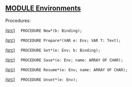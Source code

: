 
## [MODULE Environments](https://github.com/io-core/Script/blob/main/Environments.Mod)

Procedures:


[(src)](https://github.com/io-core/Script/blob/main/Environments.Mod#L49) `  PROCEDURE New*(b: Binding);`


[(src)](https://github.com/io-core/Script/blob/main/Environments.Mod#L54) `  PROCEDURE Prepare*(VAR e: Env; VAR T: Text);`


[(src)](https://github.com/io-core/Script/blob/main/Environments.Mod#L60) `  PROCEDURE Set*(e: Env; b: Binding);`


[(src)](https://github.com/io-core/Script/blob/main/Environments.Mod#L66) `  PROCEDURE Save*(e: Env; name: ARRAY OF CHAR);`


[(src)](https://github.com/io-core/Script/blob/main/Environments.Mod#L74) `  PROCEDURE Resume*(e: Env; name: ARRAY OF CHAR);`


[(src)](https://github.com/io-core/Script/blob/main/Environments.Mod#L90) `  PROCEDURE Unset*(e: Env);`

